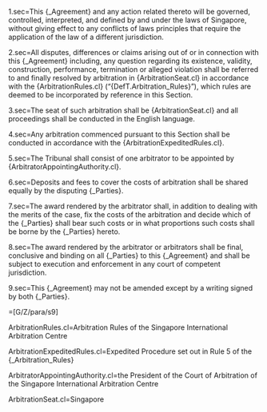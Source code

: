 1.sec=This {_Agreement} and any action related thereto will be governed, controlled, interpreted, and defined by and under the laws of Singapore, without giving effect to any conflicts of laws principles that require the application of the law of a different jurisdiction.

2.sec=All disputes, differences or claims arising out of or in connection with this {_Agreement} including, any question regarding its existence, validity, construction, performance, termination or alleged violation shall be referred to and finally resolved by arbitration in {ArbitrationSeat.cl} in accordance with the {ArbitrationRules.cl} (“{DefT.Arbitration_Rules}”), which rules are deemed to be incorporated by reference in this Section.

3.sec=The seat of such arbitration shall be {ArbitrationSeat.cl} and all proceedings shall be conducted in the English language.

4.sec=Any arbitration commenced pursuant to this Section shall be conducted in accordance with the {ArbitrationExpeditedRules.cl}.  

5.sec=The Tribunal shall consist of one arbitrator to be appointed by {ArbitratorAppointingAuthority.cl}.

6.sec=Deposits and fees to cover the costs of arbitration shall be shared equally by the disputing {_Parties}.

7.sec=The award rendered by the arbitrator shall, in addition to dealing with the merits of the case, fix the costs of the arbitration and decide which of the {_Parties} shall bear such costs or in what proportions such costs shall be borne by the {_Parties} hereto.

8.sec=The award rendered by the arbitrator or arbitrators shall be final, conclusive and binding on all {_Parties} to this {_Agreement} and shall be subject to execution and enforcement in any court of competent jurisdiction.

9.sec=This {_Agreement} may not be amended except by a writing signed by both {_Parties}.

=[G/Z/para/s9]

ArbitrationRules.cl=Arbitration Rules of the Singapore International Arbitration Centre

ArbitrationExpeditedRules.cl=Expedited Procedure set out in Rule 5 of the {_Arbitration_Rules}

ArbitratorAppointingAuthority.cl=the President of the Court of Arbitration of the Singapore International Arbitration Centre

ArbitrationSeat.cl=Singapore